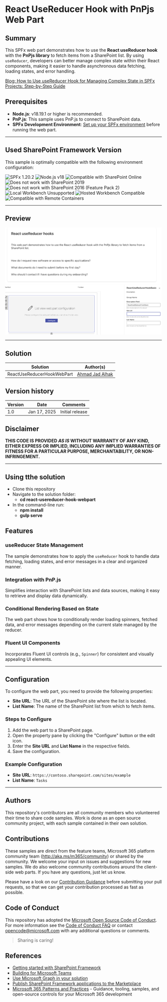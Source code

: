 # React UseReducer Hook with PnPjs Web Part

## Summary

This SPFx web part demonstrates how to use the **React useReducer hook** with the **PnPjs library** to fetch items from a SharePoint list. By using `useReducer`, developers can better manage complex state within their React components, making it easier to handle asynchronous data fetching, loading states, and error handling.

[Blog: How to Use useReducer Hook for Managing Complex State in SPFx Projects: Step-by-Step Guide](https://pnp.github.io/blog/post/how-to-use-the-usereducer-hook-for-managing-complex-state-in-spfx-projects-step-by-step-guide)

## Prerequisites

- **Node.js**: v18.19.1 or higher is recommended.
- **PnP.js**: This sample uses PnP.js to connect to SharePoint data.
- **SPFx Development Environment**: [Set up your SPFx environment](https://docs.microsoft.com/en-us/sharepoint/dev/spfx/set-up-your-development-environment) before running the web part.

---

## Used SharePoint Framework Version

This sample is optimally compatible with the following environment configuration:

![SPFx 1.20.2](https://img.shields.io/badge/SPFx-1.20.2-green.svg)
![Node.js v18](https://img.shields.io/badge/Node.js-v18-green.svg)
![Compatible with SharePoint Online](https://img.shields.io/badge/SharePoint%20Online-Compatible-green.svg)
![Does not work with SharePoint 2019](https://img.shields.io/badge/SharePoint%20Server%202019-Incompatible-red.svg "SharePoint Server 2019 requires SPFx 1.4.1 or lower")
![Does not work with SharePoint 2016 (Feature Pack 2)](https://img.shields.io/badge/SharePoint%20Server%202016%20(Feature%20Pack%202)-Incompatible-red.svg "SharePoint Server 2016 Feature Pack 2 requires SPFx 1.1")
![Local Workbench Unsupported](https://img.shields.io/badge/Local%20Workbench-Unsupported-red.svg "Local workbench is no longer available as of SPFx 1.13 and above")
![Hosted Workbench Compatible](https://img.shields.io/badge/Hosted%20Workbench-Compatible-green.svg)
![Compatible with Remote Containers](https://img.shields.io/badge/Remote%20Containers-Compatible-green.svg)

---

## Preview

![Web Part Preview](assets/preview_01.png)
![Web Part Preview](assets/preview_02.png)

---

## Solution

| Solution                  | Author(s)                      |
|---------------------------|--------------------------------|
| ReactUseReducerHookWebPart | [Ahmad Jad Alhak](https://github.com/ahmad-jad-alhak) |

## Version history

| Version | Date       | Comments         |
|---------|------------|------------------|
| 1.0     | Jan 17, 2025 | Initial release |

## Disclaimer

**THIS CODE IS PROVIDED _AS IS_ WITHOUT WARRANTY OF ANY KIND, EITHER EXPRESS OR IMPLIED, INCLUDING ANY IMPLIED WARRANTIES OF FITNESS FOR A PARTICULAR PURPOSE, MERCHANTABILITY, OR NON-INFRINGEMENT.**

---

## Using tthe solution
- Clone this repository
- Navigate to the solution folder:
  - **cd react-usereducer-hook-webpart**
- In the command-line run:
  - **npm install**
  - **gulp serve**

## Features

### useReducer State Management
The sample demonstrates how to apply the `useReducer` hook to handle data fetching, loading states, and error messages in a clear and organized manner.

### Integration with PnP.js
Simplifies interaction with SharePoint lists and data sources, making it easy to retrieve and display data dynamically.

### Conditional Rendering Based on State
The web part shows how to conditionally render loading spinners, fetched data, and error messages depending on the current state managed by the reducer.

### Fluent UI Components
Incorporates Fluent UI controls (e.g., `Spinner`) for consistent and visually appealing UI elements.

---

## Configuration

To configure the web part, you need to provide the following properties:

- **Site URL**: The URL of the SharePoint site where the list is located.
- **List Name**: The name of the SharePoint list from which to fetch items.

### Steps to Configure

1. Add the web part to a SharePoint page.
2. Open the property pane by clicking the "Configure" button or the edit icon.
3. Enter the **Site URL** and **List Name** in the respective fields.
4. Save the configuration.

### Example Configuration

- **Site URL**: `https://contoso.sharepoint.com/sites/example`
- **List Name**: `Tasks`

---

## Authors

This repository's contributors are all community members who volunteered their time to share code samples. Work is done as an open source community project, with each sample contained in their own solution.

## Contributions

These samples are direct from the feature teams, Microsoft 365 platform community team (http://aka.ms/m365/community) or shared by the community. We welcome your input on issues and suggestions for new samples. We do also welcome community contributions around the client-side web parts. If you have any questions, just let us know.

Please have a look on our [Contribution Guidance](./CONTRIBUTING.md) before submitting your pull requests, so that we can get your contribution processed as fast as possible.

## Code of Conduct

This repository has adopted the [Microsoft Open Source Code of Conduct](https://opensource.microsoft.com/codeofconduct/). For more information see the [Code of Conduct FAQ](https://opensource.microsoft.com/codeofconduct/faq/) or contact [opencode@microsoft.com](mailto:opencode@microsoft.com) with any additional questions or comments.

> Sharing is caring!

## References

- [Getting started with SharePoint Framework](https://docs.microsoft.com/en-us/sharepoint/dev/spfx/set-up-your-developer-tenant)
- [Building for Microsoft Teams](https://docs.microsoft.com/en-us/sharepoint/dev/spfx/build-for-teams-overview)
- [Use Microsoft Graph in your solution](https://docs.microsoft.com/en-us/sharepoint/dev/spfx/web-parts/get-started/using-microsoft-graph-apis)
- [Publish SharePoint Framework applications to the Marketplace](https://docs.microsoft.com/en-us/sharepoint/dev/spfx/publish-to-marketplace-overview)
- [Microsoft 365 Patterns and Practices](https://aka.ms/m365pnp) - Guidance, tooling, samples, and open-source controls for your Microsoft 365 development
